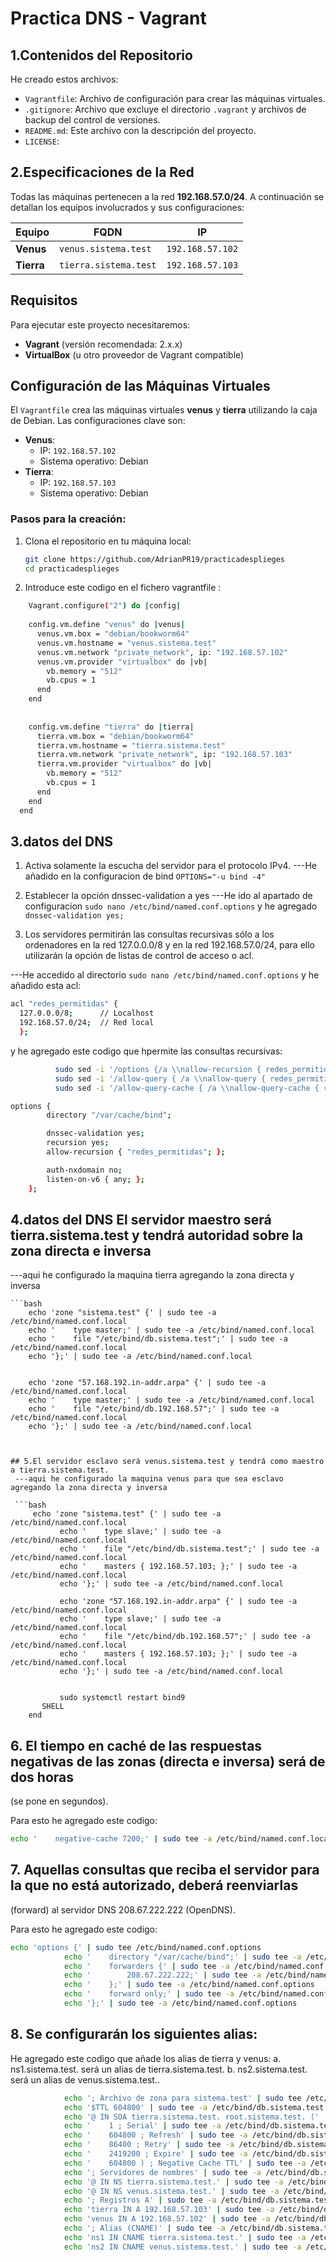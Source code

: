 # Practica DNS - Vagrant


## 1.Contenidos del Repositorio

He creado estos archivos:
- `Vagrantfile`: Archivo de configuración para crear las máquinas virtuales.
- `.gitignore`: Archivo que excluye el directorio `.vagrant` y archivos de backup del control de versiones.
- `README.md`: Este archivo con la descripción del proyecto.
- `LICENSE`:

## 2.Especificaciones de la Red

Todas las máquinas pertenecen a la red **192.168.57.0/24**. A continuación se detallan los equipos involucrados y sus configuraciones:

| Equipo   | FQDN                | IP              |
|----------|---------------------|-----------------|
| **Venus**| `venus.sistema.test` | `192.168.57.102`|
| **Tierra**| `tierra.sistema.test` | `192.168.57.103`|

## Requisitos

Para ejecutar este proyecto necesitaremos:

- **Vagrant** (versión recomendada: 2.x.x)
- **VirtualBox** (u otro proveedor de Vagrant compatible)

## Configuración de las Máquinas Virtuales

El `Vagrantfile` crea las máquinas virtuales **venus** y **tierra** utilizando la caja de Debian. Las configuraciones clave son:

- **Venus**: 
  - IP: `192.168.57.102`
  - Sistema operativo: Debian
- **Tierra**: 
  - IP: `192.168.57.103`
  - Sistema operativo: Debian

### Pasos para la creación:

1. Clona el repositorio en tu máquina local:
   ```bash
   git clone https://github.com/AdrianPR19/practicadesplieges
   cd practicadesplieges
   ```

1. Introduce este codigo en el fichero vagrantfile :
```bash
    Vagrant.configure("2") do |config|
  
    config.vm.define "venus" do |venus|
      venus.vm.box = "debian/bookworm64"  
      venus.vm.hostname = "venus.sistema.test"
      venus.vm.network "private_network", ip: "192.168.57.102"  
      venus.vm.provider "virtualbox" do |vb|
        vb.memory = "512"  
        vb.cpus = 1  
      end
    end
  
    
    config.vm.define "tierra" do |tierra|
      tierra.vm.box = "debian/bookworm64"  
      tierra.vm.hostname = "tierra.sistema.test"
      tierra.vm.network "private_network", ip: "192.168.57.103" 
      tierra.vm.provider "virtualbox" do |vb|
        vb.memory = "512"  
        vb.cpus = 1  
      end
    end
  end
  ```

  ## 3.datos del DNS

  1. Activa solamente la escucha del servidor para el protocolo IPv4.
  ---He añadido en la configuracion de bind  `OPTIONS="-u bind -4"`

  2. Establecer la opción dnssec-validation a yes
  ---He ido al apartado de configuracion  `sudo nano /etc/bind/named.conf.options` y he agregado `dnssec-validation yes;`

  3. Los servidores permitirán las consultas recursivas sólo a los ordenadores en la red 127.0.0.0/8 y en la red 192.168.57.0/24, para ello utilizarán la opción de listas de control de acceso o acl.

  
  ---He accedido al directorio `sudo nano /etc/bind/named.conf.options` y he añadido esta acl: 
  
  ```bash
  acl "redes_permitidas" {
    127.0.0.0/8;      // Localhost
    192.168.57.0/24;  // Red local
    };
  ```
  y he agregado este codigo que hpermite las consultas recursivas:

  ```bash
            sudo sed -i '/options {/a \\nallow-recursion { redes_permitidas; };' /etc/bind/named.conf.options
            sudo sed -i '/allow-query { /a \\nallow-query { redes_permitidas; };' /etc/bind/named.conf.options
            sudo sed -i '/allow-query-cache { /a \\nallow-query-cache { redes_permitidas; };' /etc/bind/named.conf.options
  ```
    


```bash
options {
        directory "/var/cache/bind";

        dnssec-validation yes; 
        recursion yes;         
        allow-recursion { "redes_permitidas"; }; 

        auth-nxdomain no;     
        listen-on-v6 { any; }; 
    };
```

## 4.datos del DNS El servidor maestro será tierra.sistema.test y tendrá autoridad sobre la zona directa e inversa
  ---aqui he configurado la maquina tierra agregando la zona directa y inversa 

    ```bash
        echo 'zone "sistema.test" {' | sudo tee -a /etc/bind/named.conf.local
        echo '    type master;' | sudo tee -a /etc/bind/named.conf.local
        echo '    file "/etc/bind/db.sistema.test";' | sudo tee -a /etc/bind/named.conf.local
        echo '};' | sudo tee -a /etc/bind/named.conf.local

           
        echo 'zone "57.168.192.in-addr.arpa" {' | sudo tee -a /etc/bind/named.conf.local
        echo '    type master;' | sudo tee -a /etc/bind/named.conf.local
        echo '    file "/etc/bind/db.192.168.57";' | sudo tee -a /etc/bind/named.conf.local
        echo '};' | sudo tee -a /etc/bind/named.conf.local
 ```   


## 5.El servidor esclavo será venus.sistema.test y tendrá como maestro a tierra.sistema.test.
  ---aqui he configurado la maquina venus para que sea esclavo agregando la zona directa y inversa 
     
  ```bash
      echo 'zone "sistema.test" {' | sudo tee -a /etc/bind/named.conf.local
            echo '    type slave;' | sudo tee -a /etc/bind/named.conf.local
            echo '    file "/etc/bind/db.sistema.test";' | sudo tee -a /etc/bind/named.conf.local
            echo '    masters { 192.168.57.103; };' | sudo tee -a /etc/bind/named.conf.local
            echo '};' | sudo tee -a /etc/bind/named.conf.local

            echo 'zone "57.168.192.in-addr.arpa" {' | sudo tee -a /etc/bind/named.conf.local
            echo '    type slave;' | sudo tee -a /etc/bind/named.conf.local
            echo '    file "/etc/bind/db.192.168.57";' | sudo tee -a /etc/bind/named.conf.local
            echo '    masters { 192.168.57.103; };' | sudo tee -a /etc/bind/named.conf.local
            echo '};' | sudo tee -a /etc/bind/named.conf.local

            
            sudo systemctl restart bind9
        SHELL
     end  
  ``` 
  
  
##  6. El tiempo en caché de las respuestas negativas de las zonas (directa e inversa) será de dos horas
(se pone en segundos).

Para esto he agregado este codigo: 
```bash 
echo '    negative-cache 7200;' | sudo tee -a /etc/bind/named.conf.local 
```

##  7. Aquellas consultas que reciba el servidor para la que no está autorizado, deberá reenviarlas
(forward) al servidor DNS 208.67.222.222 (OpenDNS).

Para esto he agregado este codigo: 
```bash 
echo 'options {' | sudo tee /etc/bind/named.conf.options
            echo '    directory "/var/cache/bind";' | sudo tee -a /etc/bind/named.conf.options
            echo '    forwarders {' | sudo tee -a /etc/bind/named.conf.options
            echo '        208.67.222.222;' | sudo tee -a /etc/bind/named.conf.options
            echo '    };' | sudo tee -a /etc/bind/named.conf.options
            echo '    forward only;' | sudo tee -a /etc/bind/named.conf.options
            echo '};' | sudo tee -a /etc/bind/named.conf.options 
```

##  8. Se configurarán los siguientes alias:

He agregado este codigo que añade los alias de tierra y venus:
a. ns1.sistema.test. será un alias de tierra.sistema.test.
b. ns2.sistema.test. será un alias de venus.sistema.test..
```bash
            echo '; Archivo de zona para sistema.test' | sudo tee /etc/bind/db.sistema.test
            echo '$TTL 604800' | sudo tee -a /etc/bind/db.sistema.test
            echo '@ IN SOA tierra.sistema.test. root.sistema.test. (' | sudo tee -a /etc/bind/db.sistema.test
            echo '    1 ; Serial' | sudo tee -a /etc/bind/db.sistema.test
            echo '    604800 ; Refresh' | sudo tee -a /etc/bind/db.sistema.test
            echo '    86400 ; Retry' | sudo tee -a /etc/bind/db.sistema.test
            echo '    2419200 ; Expire' | sudo tee -a /etc/bind/db.sistema.test
            echo '    604800 ) ; Negative Cache TTL' | sudo tee -a /etc/bind/db.sistema.test
            echo '; Servidores de nombres' | sudo tee -a /etc/bind/db.sistema.test
            echo '@ IN NS tierra.sistema.test.' | sudo tee -a /etc/bind/db.sistema.test
            echo '@ IN NS venus.sistema.test.' | sudo tee -a /etc/bind/db.sistema.test
            echo '; Registros A' | sudo tee -a /etc/bind/db.sistema.test
            echo 'tierra IN A 192.168.57.103' | sudo tee -a /etc/bind/db.sistema.test
            echo 'venus IN A 192.168.57.102' | sudo tee -a /etc/bind/db.sistema.test
            echo '; Alias (CNAME)' | sudo tee -a /etc/bind/db.sistema.test
            echo 'ns1 IN CNAME tierra.sistema.test.' | sudo tee -a /etc/bind/db.sistema.test
            echo 'ns2 IN CNAME venus.sistema.test.' | sudo tee -a /etc/bind/db.sistema.test
```